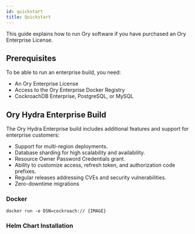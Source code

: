 ```yaml
---
id: quickstart
title: Quickstart
---
```


This guide explains how to run Ory software if you have purchased an Ory Enterprise License.

## Prerequisites

To be able to run an enterprise build, you need:

- An Ory Enterprise License
- Access to the Ory Enterprise Docker Registry
- CockroachDB Enterprise, PostgreSQL, or MySQL

## Ory Hydra Enterprise Build

The Ory Hydra Enterprise build includes additional features and support for enterprise customers:

- Support for multi-region deployments.
- Database sharding for high scalability and availability.
- Resource Owner Password Credentials grant.
- Ability to customize access, refresh token, and authorization code prefixes.
- Regular releases addressing CVEs and security vulnerabilities.
- Zero-downtime migrations

### Docker

```
docker run -e DSN=cockroach:// {IMAGE}
```

### Helm Chart Installation
